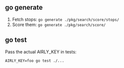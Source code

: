 ## go generate

1. Fetch stops: `go generate ./pkg/search/score/stops/`
1. Score them: `go generate ./pkg/search/score/`

## go test

Pass the actual AIRLY_KEY in tests:

```
AIRLY_KEY=foo go test ./...
```